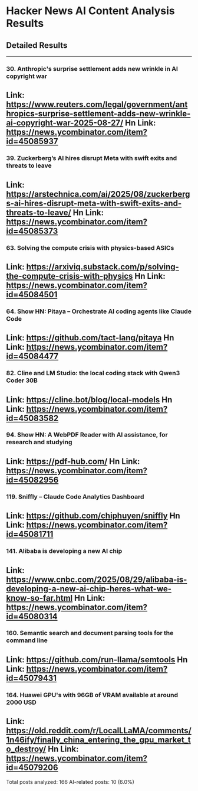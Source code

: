 # Hacker News AI Content Analysis Results

## Detailed Results

------
### 30. Anthropic's surprise settlement adds new wrinkle in AI copyright war
Link: https://www.reuters.com/legal/government/anthropics-surprise-settlement-adds-new-wrinkle-ai-copyright-war-2025-08-27/
Hn Link: https://news.ycombinator.com/item?id=45085937
------
### 39. Zuckerberg’s AI hires disrupt Meta with swift exits and threats to leave
Link: https://arstechnica.com/ai/2025/08/zuckerbergs-ai-hires-disrupt-meta-with-swift-exits-and-threats-to-leave/
Hn Link: https://news.ycombinator.com/item?id=45085373
------
### 63. Solving the compute crisis with physics-based ASICs
Link: https://arxiviq.substack.com/p/solving-the-compute-crisis-with-physics
Hn Link: https://news.ycombinator.com/item?id=45084501
------
### 64. Show HN: Pitaya – Orchestrate AI coding agents like Claude Code
Link: https://github.com/tact-lang/pitaya
Hn Link: https://news.ycombinator.com/item?id=45084477
------
### 82. Cline and LM Studio: the local coding stack with Qwen3 Coder 30B
Link: https://cline.bot/blog/local-models
Hn Link: https://news.ycombinator.com/item?id=45083582
------
### 94. Show HN: A WebPDF Reader with AI assistance, for research and studying
Link: https://pdf-hub.com/
Hn Link: https://news.ycombinator.com/item?id=45082956
------
### 119. Sniffly – Claude Code Analytics Dashboard
Link: https://github.com/chiphuyen/sniffly
Hn Link: https://news.ycombinator.com/item?id=45081711
------
### 141. Alibaba is developing a new AI chip
Link: https://www.cnbc.com/2025/08/29/alibaba-is-developing-a-new-ai-chip-heres-what-we-know-so-far.html
Hn Link: https://news.ycombinator.com/item?id=45080314
------
### 160. Semantic search and document parsing tools for the command line
Link: https://github.com/run-llama/semtools
Hn Link: https://news.ycombinator.com/item?id=45079431
------
### 164. Huawei GPU's with 96GB of VRAM available at around 2000 USD
Link: https://old.reddit.com/r/LocalLLaMA/comments/1n46ify/finally_china_entering_the_gpu_market_to_destroy/
Hn Link: https://news.ycombinator.com/item?id=45079206
------
Total posts analyzed: 166
AI-related posts: 10 (6.0%)

